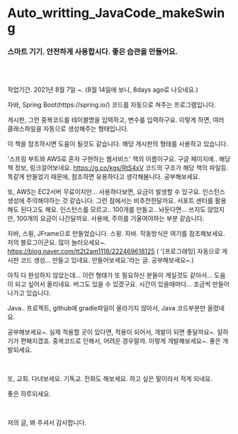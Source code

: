 # Auto_writting_JavaCode_makeSwing

<h3>스마트 기기. 안전하게 사용합시다. 좋은 습관을 만들어요.</h3>
<br/><br/>
<p>작업기간. 2021년 8월 7일 ~. (8월 14일에 보니, 8days ago로 나오네요.)<p>
<p>자바, Spring Boot(https://spring.io/) 코드를 자동으로 쳐주는 프로그램입니다.


게시판, 그런 중복코드를 테이블명을 입력하고, 변수를 입력하구요. 이렇게 하면, 여러 클래스파일을 자동으로 생성해주는 형태입니다.

이 책을 참조하시면 도움이 될것도 같습니다. 해당 게시판의 형태를 사용하고 있습니다.

'스프링 부트와 AWS로 혼자 구현하는 웹서비스' 책의 이름이구요. 구글 페이지에.. 해당 책 정보, 링크걸어보네요. https://g.co/kgs/RtS4xV 코드의 구조가 해당 책의 파일등. 똑같게 만들었기 때문에, 참조하면 유용하다고 생각해봄니다. 공부해보세요.

또, AWS는 EC2서버 무료이지만... 사용하다보면, 요금이 발생할 수 있구요. 인스턴스생성에 주의해야하는 것 같습니다. 그런 점에서는 비추천한달까요. 
서포트 센터를 활용해도 된다고도 해요. 인스턴스를 모르고.. 100개를 만들고.. 놔둔다면... 쓰지도 않았지만, 100개의 요금이 나간달까요. 사용에, 주의를 기울여야하는 부분 같습니다. 


자바, 스윙, JFrame으로 만들었습니다. 스윙. 자바. 작동방식은 여기를 참조해보세요. 저의 블로그이군요. 많이 놀러오세요~.
  https://blog.naver.com/tt2t2am1118/222469618125 ( '[프로그래밍] 자동으로 게시판 코드 생성... 만들고 있네요. 만들어보세요.'라는 글. 공부해보세요~.)


아직 다 완성하지 않았는데... 이런 형태가 또 필요하신 분들이 계실것도 같아서... 도움이 되고 싶어서 올리네요. 버그도 있을 수 있겠구요. 시간이 있을때마다... 조금씩 만들어나가고 있습니다.

Java.. 프로젝트, github에 gradle파일이 올라가지 않아서, Java 코드부분만 올렸네요.

공부해보세요~. 실제 적용할 곳이 있다면, 적용이 되어서, 개발이 되면 좋달까요~. 일하기가 편해지겠죠. 중복코드로 인해서, 어려운 경우랄까. 이렇게 개발해보세요~. 좋은 개발되세요.</p>
<br/>
<p>
또, 교회. 다녀보세요. 기독교. 전화도 해보세요. 하고 싶은 말이라서 적게 되네요.

좋은 하루되세요. 
</p>
<br/>
<p>
저의 글, 봐 주셔서 감사합니다.</p>

